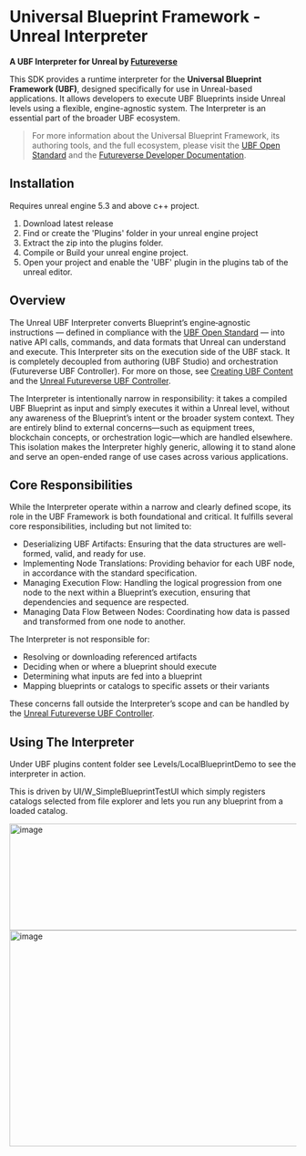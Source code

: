 # Universal Blueprint Framework - Unreal Interpreter

**A UBF Interpreter for Unreal by [Futureverse](https://www.futureverse.com)**

This SDK provides a runtime interpreter for the **Universal Blueprint Framework (UBF)**, designed specifically for use in Unreal-based applications. It allows developers to execute UBF Blueprints inside Unreal levels using a flexible, engine-agnostic system. The Interpreter is an essential part of the broader UBF ecosystem.

> For more information about the Universal Blueprint Framework, its authoring tools, and the full ecosystem, please visit the [UBF Open Standard](https://ubfstandard.com/) and the [Futureverse Developer Documentation](https://docs.futureverse.com/1134b651-6817-4acb-ab1a-7bced4b15e80).

## Installation

Requires unreal engine 5.3 and above c++ project.

1. Download latest release
2. Find or create the 'Plugins' folder in your unreal engine project
3. Extract the zip into the plugins folder.
4. Compile or Build your unreal engine project.
5. Open your project and enable the 'UBF' plugin in the plugins tab of the unreal editor.

## Overview

The Unreal UBF Interpreter converts Blueprint’s engine‑agnostic instructions — defined in compliance with the [UBF Open Standard](https://ubfstandard.com/) — into native API calls, commands, and data formats that Unreal can understand and execute. This Interpreter sits on the execution side of the UBF stack. It is completely decoupled from authoring (UBF Studio) and orchestration (Futureverse UBF Controller). For more on those, see [Creating UBF Content](https://docs.futureverse.com/1134b651-6817-4acb-ab1a-7bced4b15e80/ubf-studio-and-ubf-projects) and the [Unreal Futureverse UBF Controller](https://github.com/futureversecom/ubf-unreal-futureverse-controller).

The Interpreter is intentionally narrow in responsibility: it takes a compiled UBF Blueprint as input and simply executes it within a Unreal level, without any awareness of the Blueprint’s intent or the broader system context. They are entirely blind to external concerns—such as equipment trees, blockchain concepts, or orchestration logic—which are handled elsewhere. This isolation makes the Interpreter highly generic, allowing it to stand alone and serve an open-ended range of use cases across various applications.
​
## Core Responsibilities

While the Interpreter operate within a narrow and clearly defined scope, its role in the UBF Framework is both foundational and critical. It fulfills several core responsibilities, including but not limited to:

* Deserializing UBF Artifacts: Ensuring that the data structures are well-formed, valid, and ready for use.
* Implementing Node Translations: Providing behavior for each UBF node, in accordance with the standard specification.
* Managing Execution Flow: Handling the logical progression from one node to the next within a Blueprint’s execution, ensuring that dependencies and sequence are respected.
* Managing Data Flow Between Nodes: Coordinating how data is passed and transformed from one node to another.

The Interpreter is not responsible for:

* Resolving or downloading referenced artifacts
* Deciding when or where a blueprint should execute
* Determining what inputs are fed into a blueprint
* Mapping blueprints or catalogs to specific assets or their variants

These concerns fall outside the Interpreter’s scope and can be handled by the [Unreal Futureverse UBF Controller](https://github.com/futureversecom/ubf-unreal-futureverse-controller).

## Using The Interpreter

Under UBF plugins content folder see Levels/LocalBlueprintDemo to see the interpreter in action.

This is driven by UI/W_SimpleBlueprintTestUI which simply registers catalogs selected from file explorer and lets you run any blueprint from a loaded catalog.

<img width="666" height="187" alt="image" src="https://github.com/user-attachments/assets/4a716646-c0c0-4a53-8b8d-6e35ea64379e" />

<img width="776" height="379" alt="image" src="https://github.com/user-attachments/assets/4dc35b8d-054f-4941-861f-7bc39b10eb53" />



